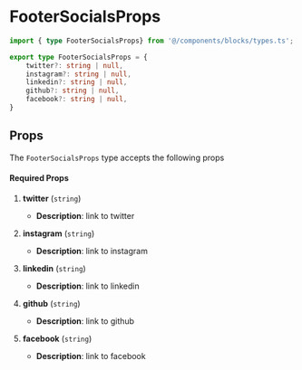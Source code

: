 # FooterSocialsProps

```typescript
import { type FooterSocialsProps} from '@/components/blocks/types.ts';
```

```typescript
export type FooterSocialsProps = {
    twitter?: string | null,
    instagram?: string | null,
    linkedin?: string | null,
    github?: string | null,
    facebook?: string | null,
}
```

## Props

The `FooterSocialsProps` type accepts the following props

#### Required Props

1. **twitter** (`string`)
    - **Description**: link to twitter

2. **instagram** (`string`)
    - **Description**: link to instagram

3. **linkedin** (`string`)
    - **Description**: link to linkedin

2. **github** (`string`)
    - **Description**: link to github

3. **facebook** (`string`)
    - **Description**: link to facebook